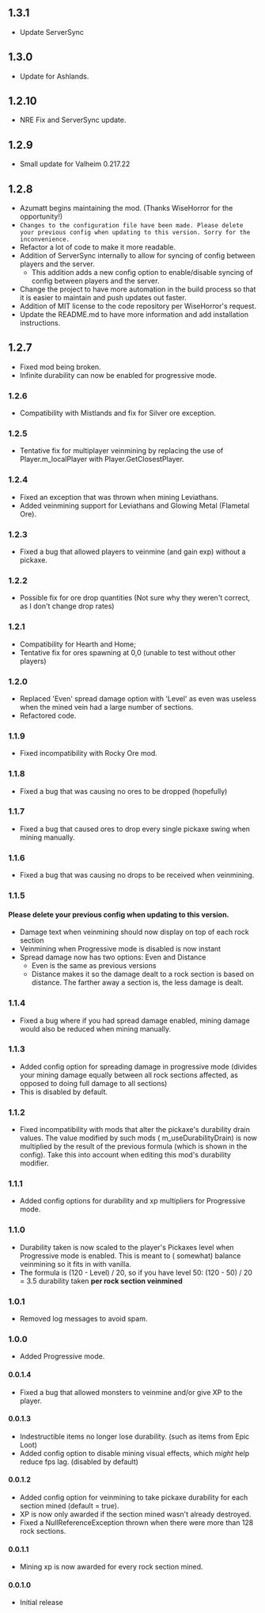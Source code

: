 ## 1.3.1
- Update ServerSync
## 1.3.0
- Update for Ashlands.
## 1.2.10
- NRE Fix and ServerSync update.
## 1.2.9
- Small update for Valheim 0.217.22
## 1.2.8

- Azumatt begins maintaining the mod. (Thanks WiseHorror for the opportunity!)
- `Changes to the configuration file have been made. Please delete your previous config when updating to this version. Sorry for the inconvenience.`
- Refactor a lot of code to make it more readable.
- Addition of ServerSync internally to allow for syncing of config between players and the server.
    - This addition adds a new config option to enable/disable syncing of config between players and the server.
- Change the project to have more automation in the build process so that it is easier to maintain and push updates out
  faster.
- Addition of MIT license to the code repository per WiseHorror's request.
- Update the README.md to have more information and add installation instructions.

## 1.2.7

- Fixed mod being broken.
- Infinite durability can now be enabled for progressive mode.

### 1.2.6

- Compatibility with Mistlands and fix for Silver ore exception.

### 1.2.5

- Tentative fix for multiplayer veinmining by replacing the use of Player.m_localPlayer with Player.GetClosestPlayer.

### 1.2.4

- Fixed an exception that was thrown when mining Leviathans.
- Added veinmining support for Leviathans and Glowing Metal (Flametal Ore).

### 1.2.3

- Fixed a bug that allowed players to veinmine (and gain exp) without a pickaxe.

### 1.2.2

- Possible fix for ore drop quantities (Not sure why they weren't correct, as I don't change drop rates)

### 1.2.1

- Compatibility for Hearth and Home;
- Tentative fix for ores spawning at 0,0 (unable to test without other players)

### 1.2.0

- Replaced 'Even' spread damage option with 'Level' as even was useless when the mined vein had a large number of
  sections.
- Refactored code.

### 1.1.9

- Fixed incompatibility with Rocky Ore mod.

### 1.1.8

- Fixed a bug that was causing no ores to be dropped (hopefully)

### 1.1.7

- Fixed a bug that caused ores to drop every single pickaxe swing when mining manually.

### 1.1.6

- Fixed a bug that was causing no drops to be received when veinmining.

### 1.1.5

#### Please delete your previous config when updating to this version.

- Damage text when veinmining should now display on top of each rock section
- Veinmining when Progressive mode is disabled is now instant
- Spread damage now has two options: Even and Distance
    - Even is the same as previous versions
    - Distance makes it so the damage dealt to a rock section is based on distance. The farther away a section is, the
      less damage is dealt.

### 1.1.4

- Fixed a bug where if you had spread damage enabled, mining damage would also be reduced when mining manually.

### 1.1.3

- Added config option for spreading damage in progressive mode (divides your mining damage equally between all rock
  sections affected, as opposed to doing full damage to all sections)
- This is disabled by default.

### 1.1.2

- Fixed incompatibility with mods that alter the pickaxe's durability drain values. The value modified by such mods (
  m_useDurabilityDrain) is now multiplied by the result of the previous formula (which is shown in the config). Take
  this into account when editing this mod's durability modifier.

### 1.1.1

- Added config options for durability and xp multipliers for Progressive mode.

### 1.1.0

- Durability taken is now scaled to the player's Pickaxes level when Progressive mode is enabled. This is meant to (
  somewhat) balance veinmining so it fits in with vanilla.
- The formula is (120 - Level) / 20, so if you have level 50: (120 - 50) / 20 = 3.5 durability taken **per rock section
  veinmined**

### 1.0.1

- Removed log messages to avoid spam.

### 1.0.0

- Added Progressive mode.

#### 0.0.1.4

- Fixed a bug that allowed monsters to veinmine and/or give XP to the player.

#### 0.0.1.3

- Indestructible items no longer lose durability. (such as items from Epic Loot)
- Added config option to disable mining visual effects, which *might* help reduce fps lag. (disabled by default)

#### 0.0.1.2

- Added config option for veinmining to take pickaxe durability for each section mined (default = true).
- XP is now only awarded if the section mined wasn't already destroyed.
- Fixed a NullReferenceException thrown when there were more than 128 rock sections.

#### 0.0.1.1

- Mining xp is now awarded for every rock section mined.

#### 0.0.1.0

- Initial release